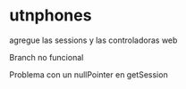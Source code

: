 # utnphones
agregue las sessions y las controladoras web

Branch no funcional

Problema con un nullPointer en getSession
